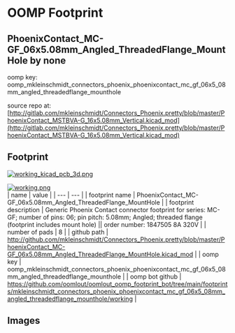 # OOMP Footprint  
## PhoenixContact_MC-GF_06x5.08mm_Angled_ThreadedFlange_MountHole  by none  
  
oomp key: oomp_mkleinschmidt_connectors_phoenix_phoenixcontact_mc_gf_06x5_08mm_angled_threadedflange_mounthole  
  
source repo at: [http://gitlab.com/mkleinschmidt/Connectors_Phoenix.pretty/blob/master/PhoenixContact_MSTBVA-G_16x5.08mm_Vertical.kicad_mod](http://gitlab.com/mkleinschmidt/Connectors_Phoenix.pretty/blob/master/PhoenixContact_MSTBVA-G_16x5.08mm_Vertical.kicad_mod)  
## Footprint  
  
[![working_kicad_pcb_3d.png](working_kicad_pcb_3d_600.png)](working_kicad_pcb_3d.png)  
  
[![working.png](working_600.png)](working.png)  
| name | value | 
| --- | --- | 
| footprint name | PhoenixContact_MC-GF_06x5.08mm_Angled_ThreadedFlange_MountHole | 
| footprint description | Generic Phoenix Contact connector footprint for series: MC-GF; number of pins: 06; pin pitch: 5.08mm; Angled; threaded flange (footprint includes mount hole) || order number: 1847505 8A 320V | 
| number of pads | 8 | 
| github path | http://github.com/mkleinschmidt/Connectors_Phoenix.pretty/blob/master/PhoenixContact_MC-GF_06x5.08mm_Angled_ThreadedFlange_MountHole.kicad_mod | 
| oomp key | oomp_mkleinschmidt_connectors_phoenix_phoenixcontact_mc_gf_06x5_08mm_angled_threadedflange_mounthole | 
| oomp bot github | https://github.com/oomlout/oomlout_oomp_footprint_bot/tree/main/footprints/mkleinschmidt_connectors_phoenix_phoenixcontact_mc_gf_06x5_08mm_angled_threadedflange_mounthole/working | 
## Images  
